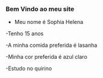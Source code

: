 ### Bem Vindo ao meu site
- Meu nome é Sophia Helena

-Tenho 15 anos

-A minha comida preferida é lasanha

-Minha cor preferida é azul claro

-Estudo no quirino


